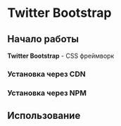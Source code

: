 # Twitter Bootstrap

## Начало работы
**Twitter Bootstrap** - CSS фреймворк

### Установка через CDN

### Установка через NPM

## Использование

